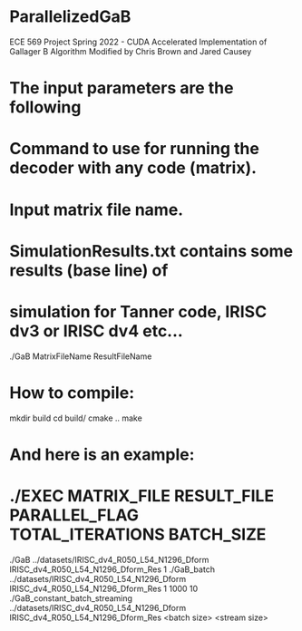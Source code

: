 # ParallelizedGaB
ECE 569 Project Spring 2022 - CUDA Accelerated Implementation of Gallager B Algorithm 
Modified by Chris Brown and Jared Causey
# The input parameters are the following
# Command to use for running the  decoder with any code (matrix).
# Input matrix file name.  
# SimulationResults.txt contains some results (base line) of 
# simulation for Tanner code, IRISC dv3 or IRISC dv4 etc...

./GaB MatrixFileName ResultFileName

# How to compile:
mkdir build
cd build/
cmake ..
make

# And here is an example:
# ./EXEC MATRIX_FILE RESULT_FILE PARALLEL_FLAG TOTAL_ITERATIONS BATCH_SIZE
./GaB       ../datasets/IRISC_dv4_R050_L54_N1296_Dform IRISC_dv4_R050_L54_N1296_Dform_Res 1
./GaB_batch ../datasets/IRISC_dv4_R050_L54_N1296_Dform IRISC_dv4_R050_L54_N1296_Dform_Res 1 1000 10
./GaB_constant_batch_streaming ../datasets/IRISC_dv4_R050_L54_N1296_Dform IRISC_dv4_R050_L54_N1296_Dform_Res \<batch size\> \<stream size\>
